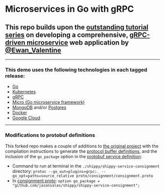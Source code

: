 # Microservices in Go with gRPC

## This repo builds upon the [outstanding tutorial series](https://ewanvalentine.io/microservices-in-golang-part-0/) on developing a comprehensive, [gRPC-driven microservice](https://github.com/EwanValentine/shippy) web application by [@Ewan_Valentine](https://twitter.com/Ewan_Valentine)

***

### This demo uses the following technologies in each tagged release:

- [Go](https://golang.org)
- [Kubernetes](https://kubernetes.io/)
- [gRPC](https://grpc.io/)
- [Micro (Go microservice framework)](https://micro.mu/)
- [MongoDB](https://www.mongodb.com/) and/or [Postgres](https://www.postgresql.org/)
- [Docker](https://www.docker.com/)
- [Google Cloud](https://cloud.google.com/)

***

### Modifications to protobuf definitions

This forked repo makes a couple of additions to [the original project](https://ewanvalentine.io/microservices-in-golang-part-1/) with the compilation instructions to generate the [protocol buffer definitions](https://github.com/jasonsalas/shippy/blog/main/shippy-service-consignment/proto/consignment/consignment.pb.go), and the inclusion of the `go_package` option in the [protobuf service definition](https://github.com/jasonsalas/shippy/blog/main/shippy-service-consignment/proto/consignment/consignment.proto):

- Command to run at terminal in the `./shippy/shippy-service-consignment` directory: `protoc --go_out=plugins=grpc:. --go_opt=paths=source_relative proto/consignment/consignment.proto`
- In [consignment.proto](https://github.com/jasonsalas/shippy/blog/main/shippy-service-consignment/proto/consignment/consignment.proto): `option go_package = "github.com/jasonsalas/shippy/shippy-service-consignment";`
